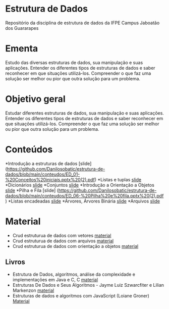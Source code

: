 # Estrutura de Dados

Repositório da disciplina de estrutura de dados da IFPE Campus Jaboatão dos Guararapes 


# Ementa

Estudo das diversas estruturas de dados, sua manipulação e suas aplicações. Entender os diferentes tipos de estruturas de dados e saber reconhecer em que situações utilizá-los. Compreender o que faz uma solução ser melhor ou pior que outra solução para um problema.

# Objetivo geral

Estudar diferentes estruturas de dados, sua manipulação e suas aplicações. Entender os diferentes tipos de estruturas de dados e saber reconhecer em que situações utilizá-los. Compreender o que faz uma solução ser melhor ou pior que outra solução para um problema.

# Conteúdos

*Introdução a estruturas de dados [slide] (https://github.com/Danilosobatic/estrutura-de-dados/blob/main/conteudos/ED_01-%20Conceitos%20iniciais.pptx%20(2).pdf)
*Listas e tuplas [slide](https://github.com/Danilosobatic/estrutura-de-dados/blob/main/conteudos/ED_02-%20Listas%20e%20Tuplas.pptx%20(2).pdf)
*Dicionários [slide](https://github.com/Danilosobatic/estrutura-de-dados/blob/main/conteudos/ED_03-%20Dicionario.pptx%20(2).pdf)
*Conjuntos [slide](https://github.com/Danilosobatic/estrutura-de-dados/blob/main/conteudos/ED_04-%20Conjunto.pptx%20(2).pdf )
*Introdução a Orientação a Objetos [slide](https://github.com/Danilosobatic/estrutura-de-dados/blob/main/conteudos/ED_05-%20Introdu%C3%A7%C3%A3o%20a%20Orienta%C3%A7%C3%A3o%20a%20Objetos.pptx%20(2).pdf)
*Pilha e Fila [slide] (https://github.com/Danilosobatic/estrutura-de-dados/blob/main/conteudos/ED_06-%20Pilha%20e%20fila.pptx%20(2).pdf )
*Listas encadeadas  [slide](https://github.com/Danilosobatic/estrutura-de-dados/blob/main/conteudos/ED_07-%20Listas%20Encadeadas.pdf)
*Árvores, Árvores Binária  [slide](https://github.com/Danilosobatic/estrutura-de-dados/blob/main/conteudos/ED_08-%20%C3%81rvores.pptx%20(1).pdf)
*Arquivos [slide](https://github.com/Danilosobatic/estrutura-de-dados/blob/main/conteudos/ED_09-Arquivos.pptx.pdf)

 # Material
 
 * Crud estruturua de dados com vetores  [material](https://github.com/Danilosobatic/estrutura-de-dados/blob/main/material/Crud_vetores.py)
 * Crud estruturua de dados com arquivos  [material](https://github.com/Danilosobatic/estrutura-de-dados/blob/main/material/Crud_Arquivos.py)
 * Crud estruturua de dados com orientação a objetos  [material](https://github.com/Danilosobatic/estrutura-de-dados/blob/main/material/Crud_Orientacaoaobjetos.py )

  
## Livros

* Estrutura de Dados, algoritmos, análise da complexidade e implementações em Java e C, C [material](https://github.com/free-educa/books/blob/main/books/Estrutura%20de%20Dados%2C%20algoritmos%2C%20an%C3%A1lise%20da%20complexidade%20e%20implementa%C3%A7%C3%B5es%20em%20Java%20e%20C%2C%20C--.pdf )
* Estruturas De Dados e Seus Algoritmos - Jayme Luiz Szwarcfiter e Lilian Markenzon [material](https://github.com/free-educa/books/blob/main/books/Estruturas%20De%20Dados%20e%20Seus%20Algoritmos%20-%20Jayme%20Luiz%20Szwarcfiter%20e%20Lilian%20Markenzon.pdf)
* Estruturas de dados e algoritmos com JavaScript (Loiane Groner) [Material]( https://github.com/free-educa/books/blob/main/books/Estruturas%20de%20dados%20e%20algoritmos%20com%20JavaScript%20(Loiane%20Groner)%20.pdf)